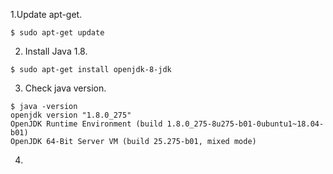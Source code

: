 1.Update apt-get.
``` 
$ sudo apt-get update
```
2. Install Java 1.8.
```
$ sudo apt-get install openjdk-8-jdk
```
3. Check java version.
```
$ java -version
openjdk version "1.8.0_275"
OpenJDK Runtime Environment (build 1.8.0_275-8u275-b01-0ubuntu1~18.04-b01)
OpenJDK 64-Bit Server VM (build 25.275-b01, mixed mode)
```
4. 